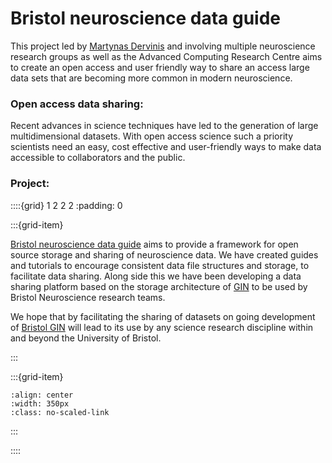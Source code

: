 # Bristol neuroscience data guide

This project led by [Martynas Dervinis](../our-team/current-members) and involving multiple neuroscience research groups as well as the Advanced Computing Research Centre aims to create an open access and user friendly way to share an access large data sets that are becoming more common in modern neuroscience. 




### Open access data sharing:

Recent advances in science techniques have led to the generation of large multidimensional datasets.
With open access science such a priority scientists need an easy, cost effective and user-friendly ways 
to make data accessible to collaborators and the public.


### Project:

::::{grid} 1 2 2 2
:padding: 0


:::{grid-item}

[Bristol neuroscience data guide](https://dervinism.github.io/bristol-neuroscience-data-guide/intro.html) aims to provide a framework for open source storage and sharing of neuroscience data.
We have created guides and tutorials to encourage consistent data file structures and storage, to facilitate data sharing. 
Along side this we have been developing a data sharing platform based on the storage architecture of [GIN](https://gin.g-node.org/G-Node/Info/wiki) to be used by Bristol Neuroscience research teams.

We hope that by facilitating the sharing of datasets on going development of [Bristol GIN](https://dervinism.github.io/bristol-neuroscience-data-guide/intro.html#welcome-bristol-gin) will lead to its use by any science research discipline within and beyond the University of Bristol.

:::

:::{grid-item}

```{image} ../img/projects/bndg.png 
:align: center
:width: 350px
:class: no-scaled-link
```
:::

::::


&nbsp;








